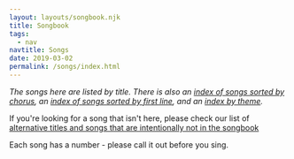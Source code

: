 ```yaml
---
layout: layouts/songbook.njk
title: Songbook
tags:
  - nav
navtitle: Songs
date: 2019-03-02
permalink: /songs/index.html
---
```


*The songs here are listed by title. There is also an [index of songs sorted by chorus](/index-chorus), an [index of songs sorted by first line](/index-firstline/), and an [index by theme](/posts/another-way-to-explore-our-songbook/).*

If you're looking for a song that isn't here, please check our list of [alternative titles and songs that are intentionally not in the songbook](https://www.auntieshanty.org/tags/redirect/)

Each song has a number - please call it out before you sing.

